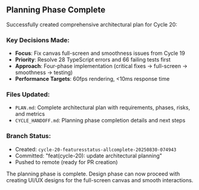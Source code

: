 ## Planning Phase Complete

Successfully created comprehensive architectural plan for Cycle 20:

### Key Decisions Made:
- **Focus**: Fix canvas full-screen and smoothness issues from Cycle 19
- **Priority**: Resolve 28 TypeScript errors and 66 failing tests first
- **Approach**: Four-phase implementation (critical fixes → full-screen → smoothness → testing)
- **Performance Targets**: 60fps rendering, <10ms response time

### Files Updated:
- `PLAN.md`: Complete architectural plan with requirements, phases, risks, and metrics
- `CYCLE_HANDOFF.md`: Planning phase completion details and next steps

### Branch Status:
- Created: `cycle-20-featuresstatus-allcomplete-20250830-074943`
- Committed: "feat(cycle-20): update architectural planning"
- Pushed to remote (ready for PR creation)

The planning phase is complete. Design phase can now proceed with creating UI/UX designs for the full-screen canvas and smooth interactions.
